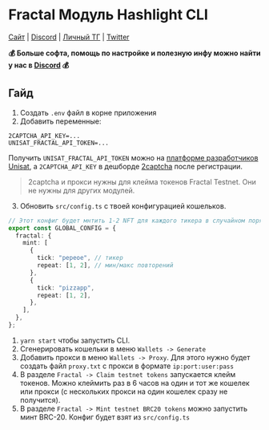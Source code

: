 # Fractal Модуль Hashlight CLI
[Сайт](https://hashlight.xyz/) | [Discord](https://discord.gg/tKbHweDkeY) | [Личный ТГ](https://teletype.in/@hashlight) | [Twitter](https://x.com/hashlight) 

**💰 Больше софта, помощь по настройке и полезную инфу можно найти у нас в [Discord](https://discord.gg/tKbHweDkeY) 💰**

## Гайд
1. Создать `.env` файл в корне приложения
2. Добавить переменные:
```
2CAPTCHA_API_KEY=... 
UNISAT_FRACTAL_API_TOKEN=...
```
Получить `UNISAT_FRACTAL_API_TOKEN` можно на [платформе разработчиков Unisat](https://developer.unisat.io/account/login), а `2CAPTCHA_API_KEY` в дешборде [2captcha](https://2captcha.com/enterpage) после регистрации.

> 2captcha и прокси нужны для клейма токенов Fractal Testnet. Они не нужны для других модулей.

3. Обновить `src/config.ts` с твоей конфигурацией кошельков.
```ts
// Этот конфиг будет мнтить 1-2 NFT для каждого тикера в случайном порядке для каждого выбранного кошелька
export const GLOBAL_CONFIG = {
  fractal: {
    mint: [
      {
        tick: "pepeoe", // тикер
        repeat: [1, 2], // мин/макс повторений
      },
      {
        tick: "pizzapp",
        repeat: [1, 2],
      },
    ],
  },
};
```
1. `yarn start` чтобы запустить CLI.
2. Сгенерировать кошельки в меню `Wallets -> Generate`
3. Добавить прокси в меню `Wallets -> Proxy`. Для этого нужно будет создать файл `proxy.txt` с прокси в формате `ip:port:user:pass`
4. В разделе `Fractal -> Claim testnet tokens` запускается клейм токенов. Можно клеймить раз в 6 часов на один и тот же кошелек или прокси (с нескольких прокси на один кошелек сразу не получится).
5. В разделе `Fractal -> Mint testnet BRC20 tokens` можно запустить минт BRC-20. Конфиг будет взят из `src/config.ts`

